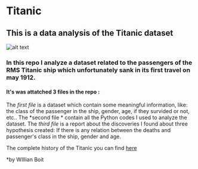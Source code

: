 # Titanic
## This is a data analysis of the Titanic dataset 

![alt text](https://www.euclidlibrary.org/sites/default/files/tickles/titanic-dock.jpg)
 
### In this repo I analyze a dataset related to the passengers of the RMS Titanic ship which unfortunately sank in its first travel on may 1912.

 #### It's was attatched 3 files in the repo : 
The *first file* is a dataset which contain some meaningful information, like: the class of the passenger in the ship, gender, age, if they survided or not, etc..
The  *second  file * contain all the Python codes I used to analyze the dataset.
The *third file* is a report about the discoveries I found about three hypothesis created: If there is any relation between the deaths and passenger's class in the ship, gender and  age.


The complete history of the Titanic you can find [here](https://www.history.com/topics/early-20th-century-us/titanic#:~:text=The%20RMS%20Titanic%2C%20a%20luxury,their%20lives%20in%20the%20disaster.) 



 
 *by WIllian Boit


























